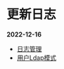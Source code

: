 # 更新日志
__2022-12-16__
+ <a href="/v1.0.0/o-admin-log-manage">日志管理</a>
+ <a href="/v1.0.0/o-admin-user#ldap-模式">用户Ldap模式</a>
<!-- <Home />
<script setup lang="ts">
import Home from '@theme/log.vue'
</script> -->
